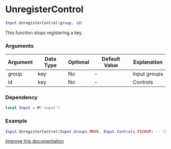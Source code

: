 # UnregisterControl

```lua
Input.UnregisterControl(group, id)
```
This function stops registering a key.

### Arguments
| Argument      | Data Type | Optional | Default Value | Explanation |
|---------------|-----------|----------|---------------|-------------|
| group | key | No | - | Input groups |
| id | key    | No | - | Controls |

### Dependency
```lua
local Input = M('input')
```

### Example
```lua
Input.UnregisterControl(Input.Groups.MOVE, Input.Controls.PICKUP) -- [E]
```

[Improve this documentation]()
